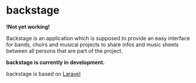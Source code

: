 # backstage

**!Not yet working!**

Backstage is an application which is supposed to provide an easy interface for bands, choirs and musical projects to share infos and music sheets between all persons that are part of the project.  

**backstage is currently in development.**

backstage is based on [Laravel](https://github.com/laravel/laravel)